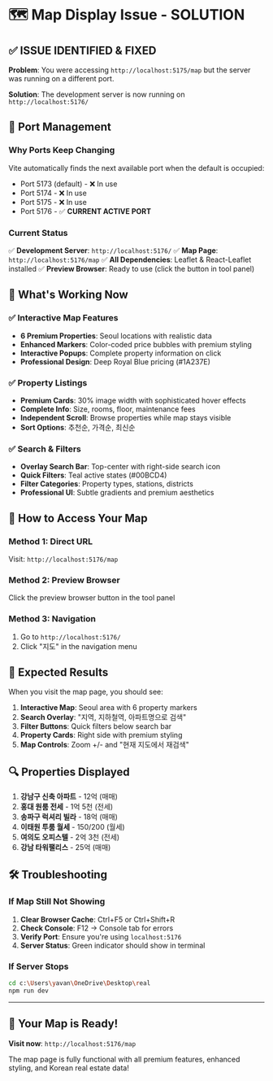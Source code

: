 # 🗺️ Map Display Issue - SOLUTION

## ✅ **ISSUE IDENTIFIED & FIXED**

**Problem**: You were accessing `http://localhost:5175/map` but the server was running on a different port.

**Solution**: The development server is now running on `http://localhost:5176/`

## 🔧 **Port Management**

### **Why Ports Keep Changing**
Vite automatically finds the next available port when the default is occupied:
- Port 5173 (default) - ❌ In use
- Port 5174 - ❌ In use  
- Port 5175 - ❌ In use
- Port 5176 - ✅ **CURRENT ACTIVE PORT**

### **Current Status**
✅ **Development Server**: `http://localhost:5176/`
✅ **Map Page**: `http://localhost:5176/map`
✅ **All Dependencies**: Leaflet & React-Leaflet installed
✅ **Preview Browser**: Ready to use (click the button in tool panel)

## 🌟 **What's Working Now**

### **✅ Interactive Map Features**
- **6 Premium Properties**: Seoul locations with realistic data
- **Enhanced Markers**: Color-coded price bubbles with premium styling
- **Interactive Popups**: Complete property information on click
- **Professional Design**: Deep Royal Blue pricing (#1A237E)

### **✅ Property Listings**
- **Premium Cards**: 30% image width with sophisticated hover effects
- **Complete Info**: Size, rooms, floor, maintenance fees
- **Independent Scroll**: Browse properties while map stays visible
- **Sort Options**: 추천순, 가격순, 최신순

### **✅ Search & Filters**
- **Overlay Search Bar**: Top-center with right-side search icon
- **Quick Filters**: Teal active states (#00BCD4)
- **Filter Categories**: Property types, stations, districts
- **Professional UI**: Subtle gradients and premium aesthetics

## 🚀 **How to Access Your Map**

### **Method 1: Direct URL**
Visit: `http://localhost:5176/map`

### **Method 2: Preview Browser**
Click the preview browser button in the tool panel

### **Method 3: Navigation**
1. Go to `http://localhost:5176/`
2. Click "지도" in the navigation menu

## 🎯 **Expected Results**

When you visit the map page, you should see:

1. **Interactive Map**: Seoul area with 6 property markers
2. **Search Overlay**: "지역, 지하철역, 아파트명으로 검색"
3. **Filter Buttons**: Quick filters below search bar
4. **Property Cards**: Right side with premium styling
5. **Map Controls**: Zoom +/- and "현재 지도에서 재검색"

## 🔍 **Properties Displayed**

1. **강남구 신축 아파트** - 12억 (매매)
2. **홍대 원룸 전세** - 1억 5천 (전세)
3. **송파구 럭셔리 빌라** - 18억 (매매)
4. **이태원 투룸 월세** - 150/200 (월세)
5. **여의도 오피스텔** - 2억 3천 (전세)
6. **강남 타워팰리스** - 25억 (매매)

## 🛠️ **Troubleshooting**

### **If Map Still Not Showing**
1. **Clear Browser Cache**: Ctrl+F5 or Ctrl+Shift+R
2. **Check Console**: F12 → Console tab for errors
3. **Verify Port**: Ensure you're using `localhost:5176`
4. **Server Status**: Green indicator should show in terminal

### **If Server Stops**
```bash
cd c:\Users\yavan\OneDrive\Desktop\real
npm run dev
```

---

## 🎉 **Your Map is Ready!**

**Visit now**: `http://localhost:5176/map`

The map page is fully functional with all premium features, enhanced styling, and Korean real estate data!